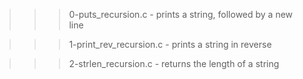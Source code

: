 >>> 0-puts_recursion.c
	- prints a string, followed by a new line

>>> 1-print_rev_recursion.c
	- prints a string in reverse

>>> 2-strlen_recursion.c
	- returns the length of a string
